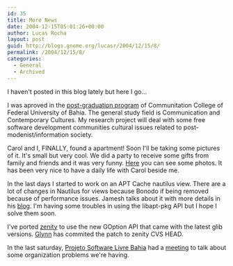 ```yaml
---
id: 35
title: More News
date: 2004-12-15T05:01:26+00:00
author: Lucas Rocha
layout: post
guid: http://blogs.gnome.org/lucasr/2004/12/15/8/
permalink: /2004/12/15/8/
categories:
  - General
  - Archived
---
```

I haven't posted in this blog lately but here I go...

I was aproved in the [post-graduation program](http://www.poscom.ufba.br) of
Communitation College of Federal University of Bahia. The general study field
is Communication and Contemporary Cultures. My research project will deal with
some free software development communities cultural issues related to
post-modenist/information society.

Carol and I, FINALLY, found a apartment! Soon I'll be taking some pictures of
it. It's small but very cool. We did a party to receive some gifts from family
and friends and it was very funny.
[Here](http://public.fotki.com/libertarios/vinnie/cha_de_cozinha_/) you can see
some photos. It has been very nice to have a daily life with Carol beside me.

In the last days I started to work on an APT Cache nautilus view. There are a
lot of changes in Nautilus for views because Bonodo if being removed because of
performance issues. Jamesh talks about it with more details in his
[blog](http://www.advogato.org/person/jamesh/diary.html?start=178). I'm having
some troubles in using the libapt-pkg API but I hope I solve them soon.

I've ported [zenity](http://directory.fsf.org/gui/other/zenity.html) to use the
new GOption API that came with the latest glib versions.
[Glynn](http://www.advogato.org/person/gman/) has commited the patch to zenity
CVS HEAD.

In the last saturday, [Projeto Software Livre
Bahia](http://www.psl-ba.softwarelivre.org) had a
[meeting](http://www.psychopenguin.com.br/index.php?op=ViewResource&blogId=1&resource=p1140001.jpg)
to talk about some organization problems we're having.
